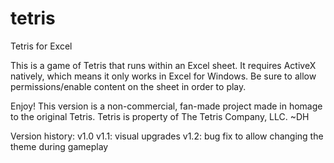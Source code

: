 # tetris
Tetris for Excel

This is a game of Tetris that runs within an Excel sheet.  It requires ActiveX natively, which means it only works in Excel for Windows.
Be sure to allow permissions/enable content on the sheet in order to play.

Enjoy!
This version is a non-commercial, fan-made project made in homage to the original Tetris. Tetris is property of The Tetris Company, LLC.
~DH

Version history:
v1.0
v1.1: visual upgrades
v1.2: bug fix to allow changing the theme during gameplay

